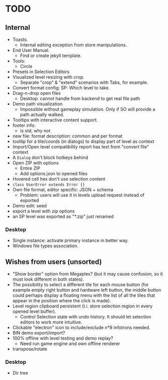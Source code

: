 # TODO

## Internal

- Toasts.
  - Internal editing exception from store manipulations.
- End User Manual.
  - Find or create jekyll template.
- Tools:
  - Circle
- Presets in Selection Editors
- Visualized level resizing with crop.
  - Separate "crop" & "extend" scenarios with Tabs, for example.
- Convert format config: SP: Which level to take.
- Drag-n-drop open files
  - Desktop: cannot handle from backend to get real file path
- Demo path visualization
  - Impossible without gameplay simulation. Only if SO will provide a path
    actually walked.
- Tooltips with interactive content support.
- footer info:
  - is std, why not
- new file: format description: common and per format
- tooltip for a tile/coords (in dialogs) to display part of level as context
- Import/Open level compatibility report has text from "convert file" context
- A `Dialog` don't block hotkeys behind
- Open ZIP with options
  - Entire ZIP
  - Add options.json to opened files
- Hovered cell hex don't use selection content
- `class UserError extends Error {}`
- Own file format, editor specific: JSON + schema
  - Problem: users will use it in levels upload request instead of exported
- Demo edit: seed
- export a level with zip options
- an SP level was exported as "*.zip" just renamed

### Desktop

- Single instance: activate primary instance in better way.
- Windows file types association.

## Wishes from users (unsorted)

- "Show border" option from Megaplex? (but it may cause confusion, so it must
  look different in both states).
- The possibility to select a different tile for each mouse button (for example
  empty right button and hardware left button, the middle button could perhaps
  display a floating menu with the list of all the tiles that appear in the
  position where the click is made).
- Level region clipboard persistent (t.i. store selection region in every opened
  level buffer).
  - Control Selection state with undo history. It should let selection editors
    to work more intuitive.
- Clickable "electron" icon to include/exclude n\*9 infotrons needed.
- BIN demo export/import?
- 100% offline with level testing and demo replay?
  - Need run game engine and own offline renderer
- transpose/rotate

### Desktop

- Dir tree
